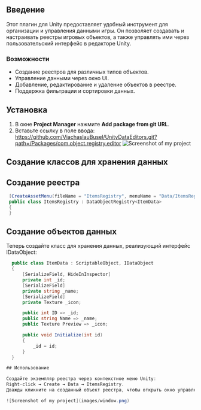 ## Введение

Этот плагин для Unity предоставляет удобный инструмент для организации и управления данными игры. Он позволяет создавать и настраивать реестры игровых объектов, а также управлять ими через пользовательский интерфейс в редакторе Unity.

### Возможности
- Создание реестров для различных типов объектов.
- Управление данными через окно UI.
- Добавление, редактирование и удаление объектов в реестре.
- Поддержка фильтрации и сортировки данных.

## Установка

1. В окне **Project Manager** нажмите **Add package from git URL**.  
2. Вставьте ссылку в поле ввода: https://github.com/ViachaslauBusel/UnityDataEditors.git?path=/Packages/com.object.registry.editor
![Screenshot of my project](images/package_manager.png)

## Создание классов для хранения данных

## Создание реестра
```csharp
 [CreateAssetMenu(fileName = "ItemsRegistry", menuName = "Data/ItemsRegistry")]
 public class ItemsRegistry : DataObjectRegistry<ItemData>
 {
 }
```
 
## Создание объектов данных
Теперь создайте класс для хранения данных, реализующий интерфейс IDataObject:
```csharp
  public class ItemData : ScriptableObject, IDataObject
  {
      [SerializeField, HideInInspector]
      private int _id;
      [SerializeField]
      private string _name;
      [SerializeField]
      private Texture _icon;

      public int ID => _id;
      public string Name => _name;
      public Texture Preview => _icon;

      public void Initialize(int id)
      {
          _id = id;
      }
  }

## Использование

Создайте экземпляр реестра через контекстное меню Unity:
Right-click → Create → Data → ItemsRegistry.
Дважды кликните на созданный объект реестра, чтобы открыть окно управления:

![Screenshot of my project](images/window.png)

